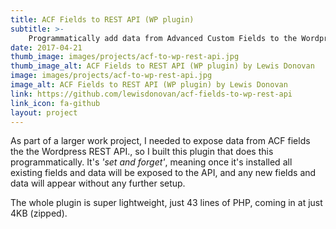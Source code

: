 ```yaml
---
title: ACF Fields to REST API (WP plugin)
subtitle: >-
    Programmatically add data from Advanced Custom Fields to the Wordpress REST API
date: 2017-04-21
thumb_image: images/projects/acf-to-wp-rest-api.jpg
thumb_image_alt: ACF Fields to REST API (WP plugin) by Lewis Donovan
image: images/projects/acf-to-wp-rest-api.jpg
image_alt: ACF Fields to REST API (WP plugin) by Lewis Donovan
link: https://github.com/lewisdonovan/acf-fields-to-wp-rest-api
link_icon: fa-github
layout: project
---
```


As part of a larger work project, I needed to expose data from ACF fields the the Wordpress REST API., so I built this plugin that does this programmatically. It's _'set and forget'_, meaning once it's installed all existing fields and data will be exposed to the API, and any new fields and data will appear without any further setup.

The whole plugin is super lightweight, just 43 lines of PHP, coming in at just 4KB (zipped).